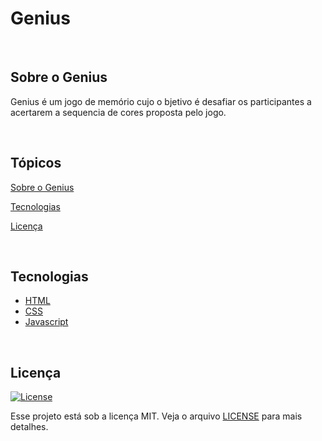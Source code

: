 # Genius

<br>

## Sobre o Genius
Genius é um jogo de memório cujo o bjetivo é desafiar os participantes a acertarem a sequencia de cores proposta pelo jogo.

<br>

## Tópicos 

[Sobre o Genius](#sobre-o-genius)

[Tecnologias](#tecnologias)

[Licença](#licença)

<br>

## Tecnologias

- [HTML](https://www.w3schools.com/html/)
- [CSS](https://developer.mozilla.org/pt-BR/docs/Web/CSS)
- [Javascript](https://developer.mozilla.org/pt-BR/docs/Web/JavaScript)

<br>

## Licença
<a href="https://opensource.org/licenses/MIT">
    <img alt="License" src="https://img.shields.io/badge/license-MIT-6E40C9?style=flat-square">
</a>

<br>

Esse projeto está sob a licença MIT. Veja o arquivo [LICENSE](/LICENSE) para mais detalhes.

<br>